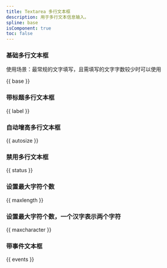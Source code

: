 ```yaml
---
title: Textarea 多行文本框
description: 用于多行文本信息输入。
spline: base
isComponent: true
toc: false
---
```


### 基础多行文本框

使用场景：最常规的文字填写，且需填写的文字字数较少时可以使用

{{ base }}

### 带标题多行文本框

{{ label }}

### 自动增高多行文本框

{{ autosize }}

### 禁用多行文本框

{{ status }}

### 设置最大字符个数

{{ maxlength }}

### 设置最大字符个数，一个汉字表示两个字符

{{ maxcharacter }}

### 带事件文本框

{{ events }}
